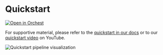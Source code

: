 # Quickstart

[![Open in Orchest](https://github.com/orchest/orchest-examples/raw/main/imgs/open_in_orchest.svg)](https://cloud.orchest.io/?import_url=your-repo-url)

For supportive material, please refer to the [quickstart in our
docs](https://orchest.readthedocs.io/en/stable/getting_started/quickstart.html) or to our [quickstart
video](https://www.youtube.com/watch?v=j0nySMu1-DQ) on YouTube.

![Quickstart pipeline visualization](https://pviz.orchest.io/?pipeline=https://github.com/orchest/quickstart/blob/main/california_housing.orchest&v=2)

